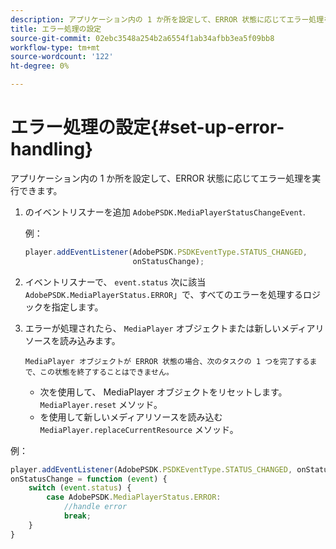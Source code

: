 ```yaml
---
description: アプリケーション内の 1 か所を設定して、ERROR 状態に応じてエラー処理を実行できます。
title: エラー処理の設定
source-git-commit: 02ebc3548a254b2a6554f1ab34afbb3ea5f09bb8
workflow-type: tm+mt
source-wordcount: '122'
ht-degree: 0%

---
```


# エラー処理の設定{#set-up-error-handling}

アプリケーション内の 1 か所を設定して、ERROR 状態に応じてエラー処理を実行できます。

1. のイベントリスナーを追加 `AdobePSDK.MediaPlayerStatusChangeEvent`.

   例：

   ```js
   player.addEventListener(AdobePSDK.PSDKEventType.STATUS_CHANGED, 
                           onStatusChange);
   ```

1. イベントリスナーで、 `event.status` 次に該当 `AdobePSDK.MediaPlayerStatus.ERROR`」で、すべてのエラーを処理するロジックを指定します。
1. エラーが処理されたら、 `MediaPlayer` オブジェクトまたは新しいメディアリソースを読み込みます。

       MediaPlayer オブジェクトが ERROR 状態の場合、次のタスクの 1 つを完了するまで、この状態を終了することはできません。
   
   * 次を使用して、 MediaPlayer オブジェクトをリセットします。 `MediaPlayer.reset` メソッド。
   * を使用して新しいメディアリソースを読み込む `MediaPlayer.replaceCurrentResource` メソッド。

<!--<a id="example_342CA5A8CD7C45BD88233C5BDBB17220"></a>-->

例：

```js
player.addEventListener(AdobePSDK.PSDKEventType.STATUS_CHANGED, onStatusChange); 
onStatusChange = function (event) { 
    switch (event.status) { 
        case AdobePSDK.MediaPlayerStatus.ERROR: 
            //handle error 
            break; 
    } 
} 
```
